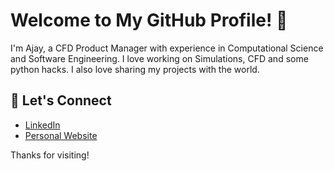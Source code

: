 # Welcome to My GitHub Profile! 👋

I'm Ajay, a CFD Product Manager with experience in Computational Science and Software Engineering.
I love working on Simulations, CFD and some python hacks. I also love sharing my projects with the world.

## 💬 Let's Connect
- [LinkedIn](https://www.linkedin.com/in/ajaymandyam/)
- [Personal Website](www.armandyam.github.io)

Thanks for visiting!
